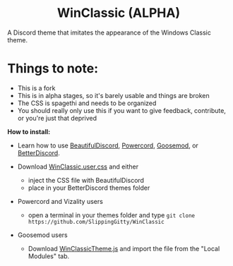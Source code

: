 <h1 align="center">WinClassic (ALPHA)</h1>
A Discord theme that imitates the appearance of the Windows Classic theme.

# Things to note: 
* This is a fork
* This is in alpha stages, so it's barely usable and things are broken
* The CSS is spagethi and needs to be organized
* You should really only use this if you want to give feedback, contribute, or you're just that deprived

**How to install:**

* Learn how to use [BeautifulDiscord](https://github.com/leovoel/BeautifulDiscord), [Powercord](https://github.com/powercord-org/powercord), [Goosemod](https://goosemod.com/), or [BetterDiscord](https://github.com/rauenzi/BetterDiscordApp).

* Download [WinClassic.user.css](https://raw.githubusercontent.com/SlippingGitty/WinClassic/master/WinClassic.theme.css) and either
  * inject the CSS file with BeautifulDiscord
  * place in your BetterDiscord themes folder
* Powercord and Vizality users
  * open a terminal in your themes folder and type `git clone https://github.com/SlippingGitty/WinClassic`
* Goosemod users
  * Download [WinClassicTheme.js](https://raw.githubusercontent.com/SlippingGitty/WinClassic/master/WinClassicTheme.js) and import the file from the "Local Modules" tab.
